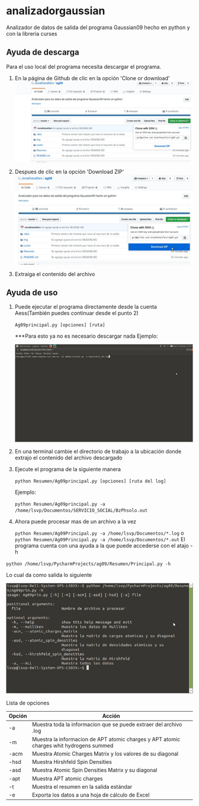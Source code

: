 # analizadorgaussian
Analizador  de datos de salida del programa Gaussian09 hecho en python y con la libreria curses

## Ayuda de descarga

Para el uso local del programa necesita descargar el programa.

1. En la página de Github de clic en la opción 'Clone or download'
![Imagen 2](Img/i1.jpg)

2. Despues de clic en la opción  'Download ZIP'
![Imagen 2](Img/i2.jpg)

3. Extraiga el contenido del archivo

## Ayuda de uso
1. Puede ejecutar el programa directamente desde la cuenta Aess(También puedes continuar desde el punto 2)

    `Ag09principal.py [opciones] [ruta]`
    
    ***Para esto ya no es necesario descargar nada
    Ejemplo:
    
    ![Imagen_4](Img/i4.jpg)  
            
2. En una terminal cambie el directorio de trabajo a la ubicación donde extrajo el contenido del archivo descargado

3. Ejecute el programa de la siguiente manera

    `python Resumen/Ag09principal.py [opciones] [ruta del log]`

    Ejemplo:

    `python Resumen/Ag09principal.py -a /home/lsvp/Documentos/SERVICIO_SOCIAL/BzPhsolo.out
`

4. Ahora puede procesar mas de un archivo a la vez

    `python Resumen/Ag09Principal.py -a /home/lsvp/Documentos/*.log`
        o
    `python Resumen/Ag09Principal.py -a /home/lsvp/Documentos/*.out`
El programa cuenta con una ayuda a la que puede accederse con el atajo -h

`python /home/lsvp/PycharmProjects/ag09/Resumen/Principal.py -h`

Lo cual da como salida lo siguiente

![Imagen 3](Img/i3.jpg)




Lista de opciones


| Opción | Acción |
| - | - |
| -a | Muestra toda la informacion que se puede extraer del archivo .log|
| -m | Muestra la informacion de APT atomic charges y APT atomic charges whit hydrogens summed |
| -acm | Muestra Atomic Charges Matrix y los valores de su diagonal|
| -hsd | Muestra Hirshfeld Spin Densities | 
| -asd | Muestra Atomic Spin Densities Matrix y su diagonal| 
| -apt | Muestra APT atomic charges| 
| -t | Muestra el resumen en la salida estándar|
| -e | Exporta los datos a una hoja de cálculo de Excel | 